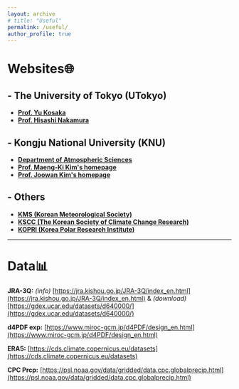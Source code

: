 ```yaml
---
layout: archive
# title: "Useful"
permalink: /useful/
author_profile: true
---
```

# Websites🌐
## - The University of Tokyo (UTokyo)
- **[Prof. Yu Kosaka](https://gcd.atmos.rcast.u-tokyo.ac.jp/kosaka_lab/)**
- **[Prof. Hisashi Nakamura](https://www.atmos.rcast.u-tokyo.ac.jp/nakamura_lab/en/)**

## - Kongju National University (KNU)
- **[Department of Atmospheric Sciences](https://atmos.kongju.ac.kr)**
- **[Prof. Maeng-Ki Kim's homepage](https://climate443.wixsite.com/knucdl)**
- **[Prof. Joowan Kim's homepage](http://atmdyn.org/)**

## - Others
- **[KMS (Korean Meteorological Society)](https://www.komes.or.kr:50000/)**
- **[KSCC (The Korean Society of Climate Change Research)](https://www.kscc.re.kr/)**
- **[KOPRI (Korea Polar Research Institute)](https://kopri.re.kr/)**

---
# Data📊
**JRA-3Q:** _(info)_ [https://jra.kishou.go.jp/JRA-3Q/index_en.html](https://jra.kishou.go.jp/JRA-3Q/index_en.html) & _(download)_ [https://gdex.ucar.edu/datasets/d640000/](https://gdex.ucar.edu/datasets/d640000/) <br>

**d4PDF exp:** [https://www.miroc-gcm.jp/d4PDF/design_en.html](https://www.miroc-gcm.jp/d4PDF/design_en.html) <br>

**ERA5:** [https://cds.climate.copernicus.eu/datasets](https://cds.climate.copernicus.eu/datasets) <br>

**CPC Prcp:** [https://psl.noaa.gov/data/gridded/data.cpc.globalprecip.html](https://psl.noaa.gov/data/gridded/data.cpc.globalprecip.html) <br>


